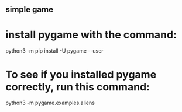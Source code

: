 ## simple game
# install pygame with the command:<br/>
python3 -m pip install -U pygame --user

# To see if you installed pygame correctly, run this command:<br/>
python3 -m pygame.examples.aliens




